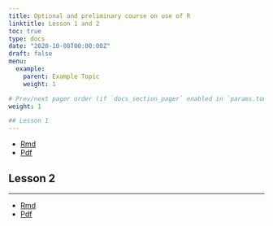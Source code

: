 ```yaml
---
title: Optional and preliminary course on use of R 
linktitle: Lesson 1 and 2
toc: true
type: docs
date: "2020-10-08T00:00:00Z"
draft: false
menu:
  example:
    parent: Example Topic
    weight: 1

# Prev/next pager order (if `docs_section_pager` enabled in `params.toml`)
weight: 1

## Lesson 1
---
```

- [Rmd](https://github.com/Paolin83/content/it/courses/PhD_neuroscience/R_PhD_neuroscience_1.rmd)
- [Pdf](https://github.com/Paolin83/content/it/courses/PhD_neuroscience/R_PhD_neuroscience_1.pdf)



## Lesson 2
---
- [Rmd](https://github.com/livioivil/inference_basics/blob/master/inference_booklet.html) 
- [Pdf](https://github.com/livioivil/inference_basics/blob/master/inference_booklet.Rmd)

